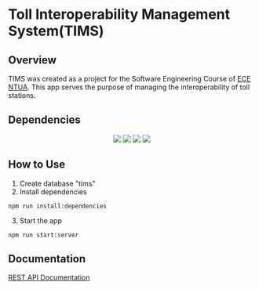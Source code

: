 # Toll Interoperability Management System(TIMS)
## Overview
TIMS was created as a project for the Software Engineering Course of [ECE NTUA](www.ece.ntua.gr). This app serves the purpose of managing the interoperability of toll stations.
## Dependencies
<p align="center">
   <a href="https://nodejs.org/en/">
       <img src="https://img.shields.io/badge/Nodejs-v16.13.2-success" /></a>
  <a href="https://dev.mysql.com/downloads/mysql/">
        <img src="https://img.shields.io/badge/MySQL-8.0.25-yellow" /></a>
  <a href="https://www.npmjs.com/package/sequelize">
        <img src="https://img.shields.io/badge/Sequelize-6.12.5-orange" /></a>
  <a href="https://angular.io/">
        <img src="https://img.shields.io/badge/Angular-10.1.2-blue" /></a>
  </p>
  
## How to Use
1. Create database "tims"
2. Install dependencies
```
npm run install:dependencies
```
3. Start the app
```
npm run start:server
```
## Documentation
[REST API Documentation](https://documenter.getpostman.com/view/19003492/UVXgKwmZ)
